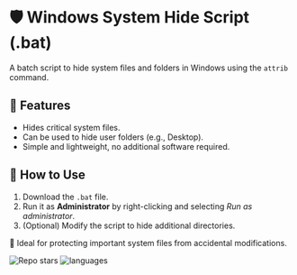 # 🛡️ Windows System Hide Script (.bat)

A batch script to hide system files and folders in Windows using the `attrib` command.

## 🚀 Features
- Hides critical system files.
- Can be used to hide user folders (e.g., Desktop).
- Simple and lightweight, no additional software required.

## 📜 How to Use
1. Download the `.bat` file.
2. Run it as **Administrator** by right-clicking and selecting *Run as administrator*.
3. (Optional) Modify the script to hide additional directories.

📌 Ideal for protecting important system files from accidental modifications.

<img src="https://img.shields.io/github/stars/bl4ckswat/windows-system-hide" alt="Repo stars">

<img src="https://img.shields.io/github/languages/top/bl4ckswat/windows-system-hide" alt="languages">
